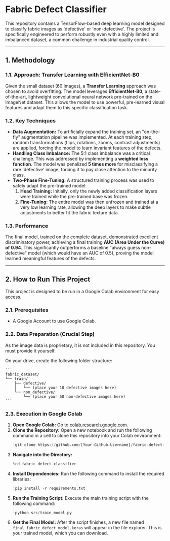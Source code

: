 # Fabric Defect Classifier

This repository contains a TensorFlow-based deep learning model designed to classify fabric images as 'defective' or 'non-defective'. The project is specifically engineered to perform robustly even with a highly limited and imbalanced dataset, a common challenge in industrial quality control.

---

## 1. Methodology

### 1.1. Approach: Transfer Learning with EfficientNet-B0

Given the small dataset (60 images), a **Transfer Learning** approach was chosen to avoid overfitting. The model leverages **EfficientNet-B0**, a state-of-the-art, lightweight convolutional neural network pre-trained on the ImageNet dataset. This allows the model to use powerful, pre-learned visual features and adapt them to this specific classification task.

### 1.2. Key Techniques

*   **Data Augmentation:** To artificially expand the training set, an "on-the-fly" augmentation pipeline was implemented. At each training step, random transformations (flips, rotations, zooms, contrast adjustments) are applied, forcing the model to learn invariant features of the defects.
*   **Handling Class Imbalance:** The 5:1 class imbalance was a critical challenge. This was addressed by implementing a **weighted loss function**. The model was penalized **5 times more** for misclassifying a rare 'defective' image, forcing it to pay close attention to the minority class.
*   **Two-Phase Fine-Tuning:** A structured training process was used to safely adapt the pre-trained model:
    1.  **Head Training:** Initially, only the newly added classification layers were trained while the pre-trained base was frozen.
    2.  **Fine-Tuning:** The entire model was then unfrozen and trained at a very low learning rate, allowing the deep layers to make subtle adjustments to better fit the fabric texture data.

### 1.3. Performance

The final model, trained on the complete dataset, demonstrated excellent discriminatory power, achieving a final training **AUC (Area Under the Curve) of 0.94**. This significantly outperforms a baseline "always guess non-defective" model (which would have an AUC of 0.5), proving the model learned meaningful features of the defects.

---

## 2. How to Run This Project

This project is designed to be run in a Google Colab environment for easy access.

### 2.1. Prerequisites

*   A Google Account to use Google Colab.

### 2.2. Data Preparation (Crucial Step)

As the image data is proprietary, it is not included in this repository. You must provide it yourself.

 On your drive, create the following folder structure:
 
    ```
    fabric_dataset/
    └── train/
        ├── defective/
        │   └── (place your 10 defective images here)
        └── non_defective/
            └── (place your 50 non-defective images here)
    ```

### 2.3. Execution in Google Colab

1.  **Open Google Colab:** Go to [colab.research.google.com](https://colab.research.google.com).
2.  **Clone the Repository:** Open a new notebook and run the following command in a cell to clone this repository into your Colab environment:
    ```python
    !git clone https://github.com/[Your-GitHub-Username]/fabric-defect-classifier.git
    ```
3.  **Navigate into the Directory:**
    ```python
    %cd fabric-defect-classifier
    ```
4.  **Install Dependencies:** Run the following command to install the required libraries:
    ```python
    !pip install -r requirements.txt
    ```
5.  **Run the Training Script:** Execute the main training script with the following command:
    ```python
    !python src/train_model.py
    ```
6.  **Get the Final Model:** After the script finishes, a new file named `final_fabric_defect_model.keras` will appear in the file explorer. This is your trained model, which you can download.

